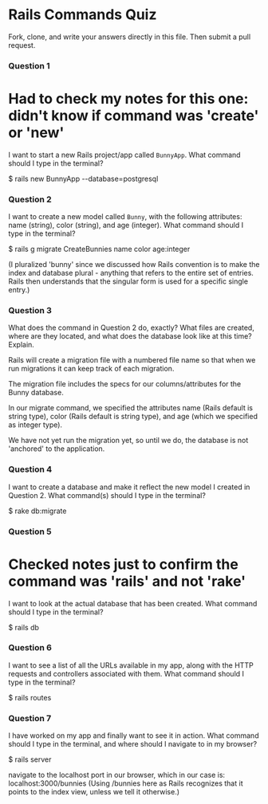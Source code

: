 # Rails Commands Quiz

Fork, clone, and write your answers directly in this file. Then submit a pull request.

### Question 1
# Had to check my notes for this one: didn't know if command was 'create' or 'new'

I want to start a new Rails project/app called `BunnyApp`. What command should I type in the terminal?

  $ rails new BunnyApp --database=postgresql

### Question 2

I want to create a new model called `Bunny`, with the following attributes: name (string), color (string), and age (integer). What command should I type in the terminal?

  $ rails g migrate CreateBunnies name color age:integer

  (I pluralized 'bunny' since we discussed how Rails convention is to make the index and database plural - anything that refers to the entire set of entries. Rails then understands that the singular form is used for a specific single entry.)


### Question 3

What does the command in Question 2 do, exactly? What files are created, where are they located, and what does the database look like at this time? Explain.

  Rails will create a migration file with a numbered file name so that when we run migrations it can keep track of each migration.

  The migration file includes the specs for our columns/attributes for the Bunny database.

  In our migrate command, we specified the attributes name (Rails default is string type), color (Rails default is string type), and age (which we specified as integer type).

  We have not yet run the migration yet, so until we do, the database is not 'anchored' to the application.

### Question 4

I want to create a database and make it reflect the new model I created in Question 2. What command(s) should I type in the terminal?

  $ rake db:migrate

### Question 5
  # Checked notes just to confirm the command was 'rails' and not 'rake'

I want to look at the actual database that has been created. What command should I type in the terminal?

  $ rails db

### Question 6

I want to see a list of all the URLs available in my app, along with the HTTP requests and controllers associated with them. What command should I type in the terminal?

  $ rails routes

### Question 7

I have worked on my app and finally want to see it in action. What command should I type in the terminal, and where should I navigate to in my browser?

  $ rails server

  navigate to the localhost port in our browser, which in our case is:
    localhost:3000/bunnies
    (Using /bunnies here as Rails recognizes that it points to the index view, unless we tell it otherwise.)

